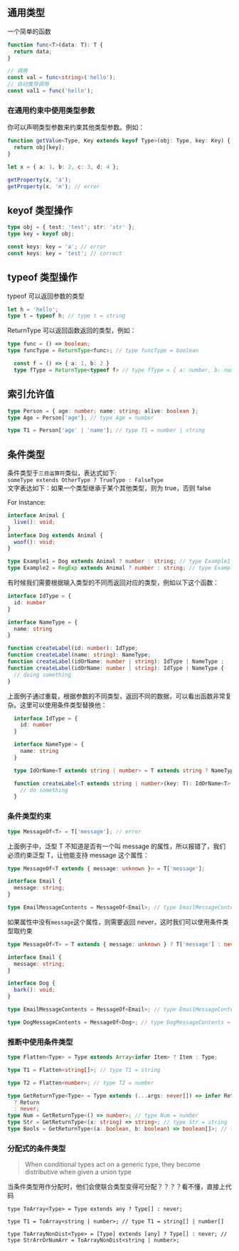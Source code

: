 ## 通用类型

一个简单的函数

```typescript
function func<T>(data: T): T {
  return data;
}

// 调用
const val = func<string>('hello');
// 自动推导调用
const val1 = func('hello');
```

### 在通用约束中使用类型参数

你可以声明类型参数来约束其他类型参数。例如：

```typescript
function getValue<Type, Key extends keyof Type>(obj: Type, key: Key) {
  return obj[key];
}

let x = { a: 1, b: 2, c: 3, d: 4 };

getProperty(x, 'a');
getProperty(x, 'm'); // error
```

## keyof 类型操作

```typescript
type obj = { test: 'test'; str: 'str' };
type key = keyof obj;

const keys: key = 'a'; // error
const keys: key = 'test'; // correct
```

## typeof 类型操作

typeof 可以返回参数的类型

```typescript
let h = 'hello';
type t = typeof h; // type t = string
```

ReturnType<T> 可以返回函数返回的类型，例如：

```typescript
type func = () => boolean;
type funcType = ReturnType<func>; // type funcType = boolean
```

```typescript
  const f = () => { a: 1, b: 2 }
  type fType = ReturnType<typeof f> // type fType = { a: number, b: number }
```

## 索引允许值

```typescript
type Person = { age: number; name: string; alive: boolean };
type Age = Person['age']; // type Age = number

type T1 = Person['age' | 'name']; // type T1 = number | string
```

## 条件类型

条件类型于`三目运算符`类似，表达式如下:  
`someType extends OtherType ? TrueType : FalseType`  
文字表达如下：如果一个类型继承于某个其他类型，则为 true，否则 false

For Instance:

```typescript
interface Animal {
  live(): void;
}
interface Dog extends Animal {
  woof(): void;
}

type Example1 = Dog extends Animal ? number : string; // type Example1 = number
type Example2 = RegExp extends Animal ? number : string; // type Example2 = string
```

有时候我们需要根据输入类型的不同而返回对应的类型，例如以下这个函数：

```typescript
interface IdType = {
  id: number
}

interface NameType = {
  name: string
}

function createLabel(id: number): IdType;
function createLabel(name: string): NameType;
function createLabel(idOrName: number | string): IdType | NameType ;
function createLabel(idOrName: number | string): IdType | NameType {
  // doing something
}
```

上面例子通过重载，根据参数的不同类型，返回不同的数据，可以看出函数非常复杂。这里可以使用条件类型替换他：

```typescript
  interface IdType = {
    id: number
  }

  interface NameType = {
    name: string
  }

  type IdOrName<T extends string | number> = T extends string ? NameType : IdType

  function createLabel<T extends string | number>(key: T): IdOrName<T> {
    // do something
  }
```

### 条件类型约束

```typescript
type MessageOf<T> = T['message']; // error
```

上面例子中，泛型 T 不知道是否有一个叫 message 的属性，所以报错了，我们必须约束泛型 T，让他能支持 message 这个属性：

```typescript
type MessageOf<T extends { message: unknown }> = T['message'];

interface Email {
  message: string;
}

type EmailMessageContents = MessageOf<Email>; // type EmailMessageContents = string
```

如果属性中没有`message`这个属性，则需要返回 never，这时我们可以使用条件类型取约束

```typescript
type MessageOf<T> = T extends { message: unknown } ? T['message'] : never;

interface Email {
  message: string;
}

interface Dog {
  bark(): void;
}

type EmailMessageContents = MessageOf<Email>; // type EmailMessageContents = string

type DogMessageContents = MessageOf<Dog>; // type DogMessageContents = never
```

### 推断中使用条件类型

```typescript
type Flatten<Type> = Type extends Array<infer Item> ? Item : Type;

type T1 = Flatten<string[]>; // type T1 = string

type T2 = Flatten<number>; // type T2 = number
```

```typescript
type GetReturnType<Type> = Type extends (...args: never[]) => infer Return
  ? Return
  : never;
type Num = GetReturnType<() => number>; // type Num = number
type Str = GetReturnType<(x: string) => string>; // type Str = string
type Bools = GetReturnType<(a: boolean, b: boolean) => boolean[]>; // type Bools = boolean[]
```

### 分配式的条件类型

> When conditional types act on a generic type, they become distributive when given a union type

当条件类型用作分配时，他们会使联合类型变得可分配？？？？看不懂，直接上代码

```
type ToArray<Type> = Type extends any ? Type[] : never;

type T1 = ToArray<string | number>; // type T1 = string[] | number[]

type ToArrayNonDist<Type> = [Type] extends [any] ? Type[] : never; // type StrArrOrNumArr = ToArrayNonDist<string | number>;

```

<!-- ### -->
